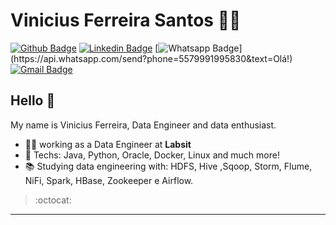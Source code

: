 # Vinicius Ferreira Santos :man_technologist:

[![Github Badge](https://img.shields.io/badge/-Github-000?style=flat-square&logo=Github&logoColor=white&link=https://github.com/vyniciuss)](https://github.com/vyniciuss)
[![Linkedin Badge](https://img.shields.io/badge/-LinkedIn-blue?style=flat-square&logo=Linkedin&logoColor=white&link=https://www.linkedin.com/in/vinicius-ferreira-software/)](https://www.linkedin.com/in/vinicius-ferreira-software/)
[![Whatsapp Badge](https://img.shields.io/badge/-Whatsapp-4CA143?style=flat-square&labelColor=4CA143&logo=whatsapp&logoColor=white&link=https://api.whatsapp.com/send?phone=5579991995830&text=Olá!)](https://api.whatsapp.com/send?phone=5579991995830&text=Olá!)
[![Gmail Badge](https://img.shields.io/badge/-Gmail-c14438?style=flat-square&logo=Gmail&logoColor=white&link=mailto:vyniciuss@gmail.com)](mailto:vyniciuss@gmail.com)

## Hello 👋

My name is Vinicius Ferreira, Data Engineer and data enthusiast.

- :office_worker: working as a Data Engineer at **Labsit**
- :blue_heart: Techs: Java, Python, Oracle, Docker, Linux and much more!
- :books: Studying data engineering with: HDFS, Hive ,Sqoop, Storm, Flume, NiFi, Spark, HBase, Zookeeper e Airflow.

> :octocat:

---
